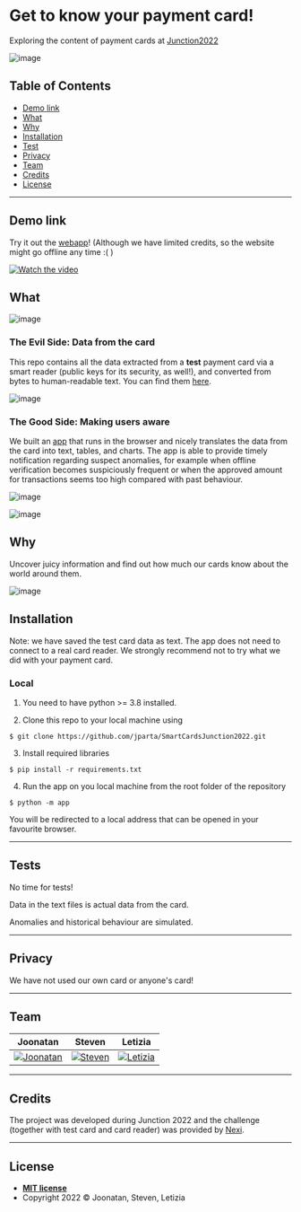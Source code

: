 # Get to know your payment card!
Exploring the content of payment cards at [Junction2022](https://app.hackjunction.com/dashboard/junction-2022-1/challenge) 

![image](https://user-images.githubusercontent.com/45148109/200143564-febaff8e-0a6d-4258-8c6b-87ddef45029a.png)

## Table of Contents

- [Demo link](#demo_link)
- [What](#what)
- [Why](#why)
- [Installation](#installation)
- [Test](#tests)
- [Privacy](#privacy)
- [Team](#team)
- [Credits](#credits)
- [License](#license)

---

## Demo link

Try it out the [webapp](http://trojar.pythonanywhere.com/)! (Although we have limited credits, so the website might go offline any time :( )

[![Watch the video](https://img.youtube.com/vi/3tkJlv2ULbI/maxresdefault.jpg)](https://youtu.be/3tkJlv2ULbI)

## What

![image](https://user-images.githubusercontent.com/45148109/200143649-2a266a0d-a10e-4442-9af7-6950e61f69e5.png)


### The Evil Side: Data from the card
This repo contains all the data extracted from a **test** payment card via a smart reader (public keys for its security, as well!), and converted from bytes to human-readable text. You can find them [here](https://github.com/jparta/SmartCardsJunction2022/blob/main/all_card_data.txt).

![image](https://user-images.githubusercontent.com/45148109/200143693-bb13b614-a13f-40df-b20e-ad7700a019f8.png)


### The Good Side: Making users aware
We built an [app](https://github.com/jparta/SmartCardsJunction2022/blob/main/app.py) that runs in the browser and nicely translates the data from the card into text, tables, and charts. The app is able to provide timely notification regarding suspect anomalies, for example when offline verification becomes suspiciously frequent or when the approved amount for transactions seems too high compared with past behaviour.

![image](https://user-images.githubusercontent.com/45148109/200143655-4a559cd3-7ff9-4794-a81c-efae3683699f.png)

![image](https://user-images.githubusercontent.com/45148109/200143705-2ae7a7d2-4738-4d1b-918c-f6bf9c014351.png)


## Why

Uncover juicy information and find out how much our cards know about the world around them.

![image](https://user-images.githubusercontent.com/45148109/200143725-e3c18ba5-dd38-4607-8c6f-75f2ef1d0305.png)


## Installation

Note: we have saved the test card data as text. The app does not need to connect to a real card reader. We strongly recommend not to try what we did with your payment card.

### Local

1) You need to have python >= 3.8 installed.

2)  Clone this repo to your local machine using 
```shell
$ git clone https://github.com/jparta/SmartCardsJunction2022.git
```

3) Install required libraries
```shell
$ pip install -r requirements.txt
```
 
4) Run the app on you local machine from the root folder of the repository
 ```shell
$ python -m app
```
 
You will be redirected to a local address that can be opened in your favourite browser.

---


## Tests

No time for tests!

Data in the text files is actual data from the card.

Anomalies and historical behaviour are simulated.

---

## Privacy

We have not used our own card or anyone's card!

---

## Team

| <a>**Joonatan**</a> | <a>**Steven**</a> | <a>**Letizia**</a> |
| :---:| :---:| :---:| 
| [![Joonatan](https://avatars2.githubusercontent.com/u/25590558?s=400&v=4)](https://github.com/jparta) | [![Steven](https://avatars.githubusercontent.com/u/28678107?v=4)](https://github.com/thodoan) | [![Letizia](https://avatars1.githubusercontent.com/u/45148109?s=200&v=4)](https://github.com/letiziaia) |

---

## Credits

The project was developed during Junction 2022 and the challenge (together with test card and card reader) was provided by [Nexi](https://www.nexi.it/en.html).

---
## License
- **[MIT license](http://opensource.org/licenses/mit-license.php)**
- Copyright 2022 © Joonatan, Steven, Letizia
